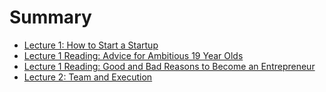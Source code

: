 # Summary

* [Lecture 1: How to Start a Startup](chapter01.md)
* [Lecture 1 Reading: Advice for Ambitious 19 Year Olds  ](chapter01-reading-01.md)
* [Lecture 1 Reading: Good and Bad Reasons to Become an Entrepreneur  ](chapter01-reading-02.md)
* [Lecture 2: Team and Execution](chapter02.md)
